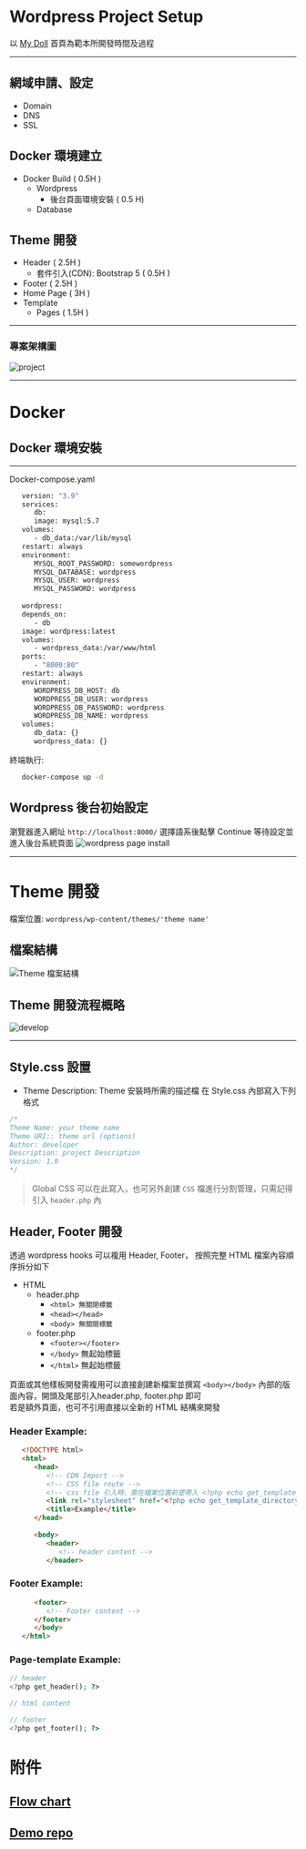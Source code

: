 # Wordpress Project Setup
以 [My Doll](https://www.mydoll.com.tw/?lang=zh-TW) 首頁為範本所開發時間及過程

---

## 網域申請、設定
+ Domain
+ DNS
+ SSL

## Docker 環境建立
+ Docker Build ( 0.5H )
   + Wordpress
      + 後台頁面環境安裝 ( 0.5 H)
   + Database
## Theme 開發 
+ Header ( 2.5H )
   + 套件引入(CDN): Bootstrap 5 ( 0.5H )
+ Footer ( 2.5H ) 
+ Home Page ( 3H )
+ Template
   + Pages ( 1.5H )
---

### 專案架構圖
![project](./images/Wordpress-Project.png)

---

# Docker 
   ## Docker 環境安裝 
   ---
   Docker-compose.yaml
   ```dockerfile
      version: "3.9"
      services:
         db:
         image: mysql:5.7
      volumes:
         - db_data:/var/lib/mysql
      restart: always
      environment:
         MYSQL_ROOT_PASSWORD: somewordpress
         MYSQL_DATABASE: wordpress
         MYSQL_USER: wordpress
         MYSQL_PASSWORD: wordpress
    
      wordpress:
      depends_on:
         - db
      image: wordpress:latest
      volumes:
         - wordpress_data:/var/www/html
      ports:
         - "8000:80"
      restart: always
      environment:
         WORDPRESS_DB_HOST: db
         WORDPRESS_DB_USER: wordpress
         WORDPRESS_DB_PASSWORD: wordpress
         WORDPRESS_DB_NAME: wordpress
      volumes:
         db_data: {}
         wordpress_data: {}
   ```
   終端執行:
   ```zsh
      docker-compose up -d
   ```
   ## Wordpress 後台初始設定 
   瀏覽器進入網址 `http://localhost:8000/` 選擇語系後點擊 Continue 等待設定並進入後台系統頁面
   ![wordpress page install](./images/Wordpress-page-install.png)

---

# Theme 開發
檔案位置: `wordpress/wp-content/themes/'theme name'`
## 檔案結構
![Theme 檔案結構](./images/Theme-file-structure.png)
## Theme 開發流程概略
![develop](./images/Wordpress-Develop.png)

---

## Style.css 設置 
+ Theme Description: Theme 安裝時所需的描述檔
在 Style.css 內部寫入下列格式
```CSS
/*
Theme Name: your theme name
Theme URI:: theme url (options)
Author: developer
Description: project Description
Version: 1.0
*/
```
> Global CSS 可以在此寫入，也可另外創建 `CSS` 檔進行分割管理，只需記得引入 `header.php` 內

## Header, Footer 開發 
透過 wordpress hooks 可以複用 Header, Footer， 按照完整 HTML 檔案內容順序拆分如下
+ HTML
   + header.php 
      + `<html> 無關閉標籤`
      + `<head></head>`
      + `<body> 無關閉標籤`
   + footer.php
      + `<footer></footer>`
      + `</body>` 無起始標籤
      + `</html>` 無起始標籤

頁面或其他樣板開發需複用可以直接創建新檔案並撰寫 `<body></body>` 內部的版面內容，開頭及尾部引入header.php, footer.php 即可   
若是額外頁面，也可不引用直接以全新的 HTML 結構來開發
### Header Example: 
```html
   <!DOCTYPE html>
   <html>
      <head>
         <!-- CDN Import -->
         <!-- CSS file route -->
         <!-- css file 引入時，需在檔案位置前墜帶入 <?php echo get_template_directory_uri(); ?> 以免 wordpress 識別不到路徑 -->
         <link rel="stylesheet" href="<?php echo get_template_directory_uri(); ?>/your file location/style.css">
         <title>Example</title>
      </head>
   
      <body>
         <header>
            <!-- header content -->
         </header>
```

### Footer Example: 

```html
      <footer>
         <!-- Footer content -->
      </footer>
      </body>
   </html>
```
### Page-template Example: 
```php
// header
<?php get_header(); ?>

// html content 

// footer
<?php get_footer(); ?>
```



# 附件
## [Flow chart](https://whimsical.com/wodrpess-develop-flow-LC7kEv7dY98nNKvphvZUP5)

## [Demo repo](https://github.com/pakerchang/wordpress-demo-mydoll)
